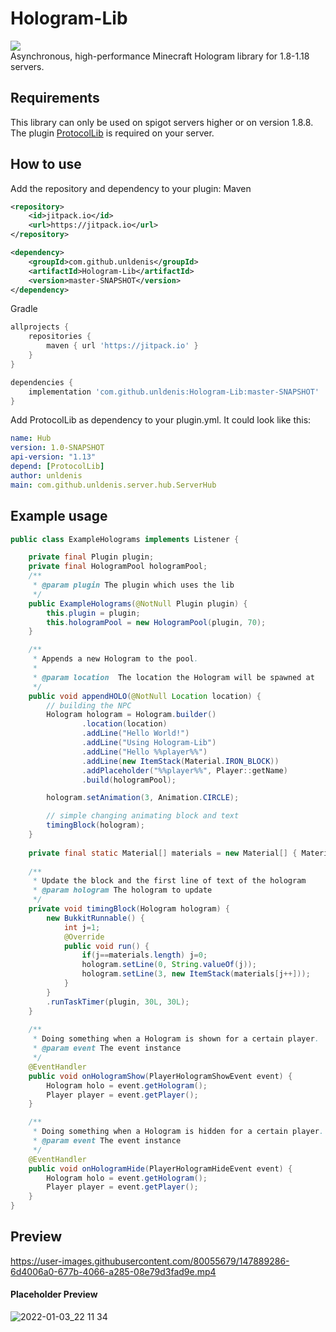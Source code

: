# Hologram-Lib
[![](https://jitpack.io/v/unldenis/Hologram-Lib.svg)](https://jitpack.io/#unldenis/Hologram-Lib) <br>
Asynchronous, high-performance Minecraft Hologram library for 1.8-1.18 servers.
## Requirements
This library can only be used on spigot servers higher or on version 1.8.8. The plugin <a href="https://www.spigotmc.org/resources/protocollib.1997/">ProtocolLib</a> is required on your server.
## How to use
Add the repository and dependency to your plugin:
Maven
```xml
<repository>
    <id>jitpack.io</id>
    <url>https://jitpack.io</url>
</repository>

<dependency>
    <groupId>com.github.unldenis</groupId>
    <artifactId>Hologram-Lib</artifactId>
    <version>master-SNAPSHOT</version>
</dependency>
```
Gradle
```gradle
allprojects {
    repositories {
        maven { url 'https://jitpack.io' }
    }
}

dependencies {
    implementation 'com.github.unldenis:Hologram-Lib:master-SNAPSHOT'
}
```
Add ProtocolLib as dependency to your plugin.yml. It could look like this:
```yml
name: Hub
version: 1.0-SNAPSHOT
api-version: "1.13"
depend: [ProtocolLib]
author: unldenis
main: com.github.unldenis.server.hub.ServerHub
```
## Example usage
```java
public class ExampleHolograms implements Listener {

    private final Plugin plugin;
    private final HologramPool hologramPool;
    /**
     * @param plugin The plugin which uses the lib
     */
    public ExampleHolograms(@NotNull Plugin plugin) {
        this.plugin = plugin;
        this.hologramPool = new HologramPool(plugin, 70);
    }

    /**
     * Appends a new Hologram to the pool.
     *
     * @param location  The location the Hologram will be spawned at
     */
    public void appendHOLO(@NotNull Location location) {
        // building the NPC
        Hologram hologram = Hologram.builder()
                .location(location)
                .addLine("Hello World!")
                .addLine("Using Hologram-Lib")
                .addLine("Hello %%player%%")
                .addLine(new ItemStack(Material.IRON_BLOCK))
                .addPlaceholder("%%player%%", Player::getName)
                .build(hologramPool);

        hologram.setAnimation(3, Animation.CIRCLE);

        // simple changing animating block and text
        timingBlock(hologram);
    }
    
    private final static Material[] materials = new Material[] { Material.IRON_BLOCK, Material.GOLD_BLOCK, Material.DIAMOND_BLOCK, Material.EMERALD_BLOCK};
    
    /**
     * Update the block and the first line of text of the hologram
     * @param hologram The hologram to update
     */
    private void timingBlock(Hologram hologram) {
        new BukkitRunnable() {
            int j=1;
            @Override
            public void run() {
                if(j==materials.length) j=0;
                hologram.setLine(0, String.valueOf(j));
                hologram.setLine(3, new ItemStack(materials[j++]));
            }
        }
        .runTaskTimer(plugin, 30L, 30L);
    }
    
    /**
     * Doing something when a Hologram is shown for a certain player.
     * @param event The event instance
     */
    @EventHandler
    public void onHologramShow(PlayerHologramShowEvent event) {
        Hologram holo = event.getHologram();
        Player player = event.getPlayer();
    }

    /**
     * Doing something when a Hologram is hidden for a certain player.
     * @param event The event instance
     */
    @EventHandler
    public void onHologramHide(PlayerHologramHideEvent event) {
        Hologram holo = event.getHologram();
        Player player = event.getPlayer();
    }
}
```
## Preview
https://user-images.githubusercontent.com/80055679/147889286-6d4006a0-677b-4066-a285-08e79d3fad9e.mp4
#### Placeholder Preview
![2022-01-03_22 11 34](https://user-images.githubusercontent.com/80055679/147980899-fa7b8172-b0d8-4ab6-9eab-d33e9323fb63.png)

